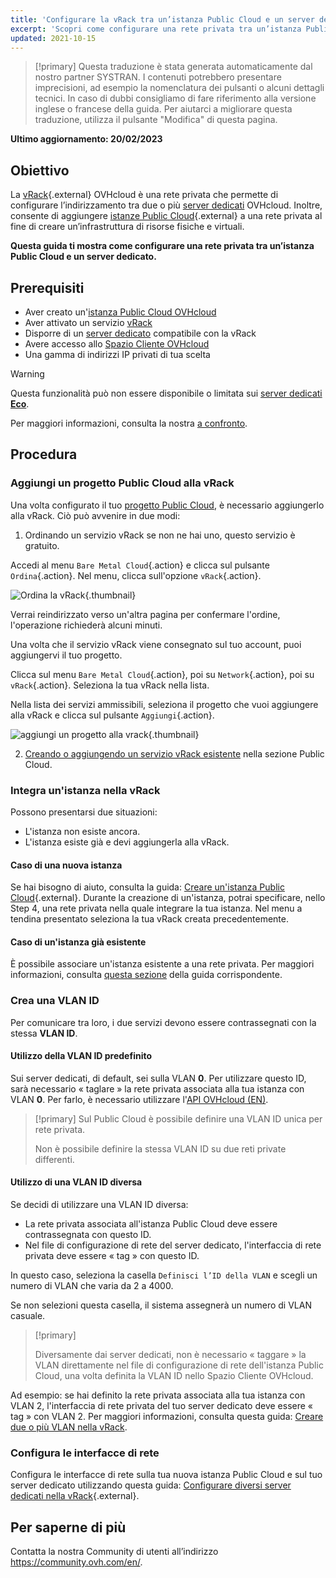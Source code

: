 ```yaml
---
title: 'Configurare la vRack tra un’istanza Public Cloud e un server dedicato'
excerpt: 'Scopri come configurare una rete privata tra un’istanza Public Cloud e un server dedicato'
updated: 2021-10-15
---
```


> [!primary]
> Questa traduzione è stata generata automaticamente dal nostro partner SYSTRAN. I contenuti potrebbero presentare imprecisioni, ad esempio la nomenclatura dei pulsanti o alcuni dettagli tecnici. In caso di dubbi consigliamo di fare riferimento alla versione inglese o francese della guida. Per aiutarci a migliorare questa traduzione, utilizza il pulsante "Modifica" di questa pagina.
>

**Ultimo aggiornamento: 20/02/2023**

## Obiettivo

La [vRack](https://www.ovh.it/soluzioni/vrack/){.external} OVHcloud è una rete privata che permette di configurare l’indirizzamento tra due o più [server dedicati](https://www.ovhcloud.com/it/bare-metal/) OVHcloud. Inoltre, consente di aggiungere [istanze Public Cloud](https://www.ovhcloud.com/it/public-cloud/){.external} a una rete privata al fine di creare un’infrastruttura di risorse fisiche e virtuali.

**Questa guida ti mostra come configurare una rete privata tra un’istanza Public Cloud e un server dedicato.**


## Prerequisiti

* Aver creato un'[istanza Public Cloud OVHcloud](/pages/platform/public-cloud/public-cloud-first-steps)
* Aver attivato un servizio [vRack](https://www.ovh.it/soluzioni/vrack/)
* Disporre di un [server dedicato](https://www.ovhcloud.com/it/bare-metal/) compatibile con la vRack
* Avere accesso allo [Spazio Cliente OVHcloud](https://www.ovh.com/auth/?action=gotomanager&from=https://www.ovh.it/&ovhSubsidiary=it)
* Una gamma di indirizzi IP privati di tua scelta

> [!warning]
> Questa funzionalità può non essere disponibile o limitata sui [server dedicati **Eco**](https://eco.ovhcloud.com/it/about/).
>
> Per maggiori informazioni, consulta la nostra [a confronto](https://eco.ovhcloud.com/it/compare/).

## Procedura

### Aggiungi un progetto Public Cloud alla vRack

Una volta configurato il tuo [progetto Public Cloud](/pages/platform/public-cloud/create_a_public_cloud_project), è necessario aggiungerlo alla vRack. Ciò può avvenire in due modi:

1. Ordinando un servizio vRack se non ne hai uno, questo servizio è gratuito.

Accedi al menu `Bare Metal Cloud`{.action} e clicca sul pulsante `Ordina`{.action}. Nel menu, clicca sull'opzione `vRack`{.action}.

![Ordina la vRack](images/orderingvrack.png){.thumbnail}

Verrai reindirizzato verso un'altra pagina per confermare l'ordine, l'operazione richiederà alcuni minuti.

Una volta che il servizio vRack viene consegnato sul tuo account, puoi aggiungervi il tuo progetto.

Clicca sul menu `Bare Metal Cloud`{.action}, poi su `Network`{.action}, poi su `vRack`{.action}. Seleziona la tua vRack nella lista.

Nella lista dei servizi ammissibili, seleziona il progetto che vuoi aggiungere alla vRack e clicca sul pulsante `Aggiungi`{.action}.

![aggiungi un progetto alla vrack](images/addprojectvrack.png){.thumbnail}

<ol start="2">
  <li><a href="/pages/platform/network-services/getting-started-07-creating-vrack#step-1-attivazione-e-gestione-di-un-vrack">Creando o aggiungendo un servizio vRack esistente</a> nella sezione Public Cloud.</li>
</ol>

### Integra un'istanza nella vRack

Possono presentarsi due situazioni:

- L'istanza non esiste ancora.
- L'istanza esiste già e devi aggiungerla alla vRack.

#### Caso di una nuova istanza

Se hai bisogno di aiuto, consulta la guida: [Creare un'istanza Public Cloud](/pages/platform/public-cloud/public-cloud-first-steps#step-3-crea-unistanza){.external}. Durante la creazione di un'istanza, potrai specificare, nello Step 4, una rete privata nella quale integrare la tua istanza. Nel menu a tendina presentato seleziona la tua vRack creata precedentemente.

#### Caso di un'istanza già esistente

È possibile associare un'istanza esistente a una rete privata. Per maggiori informazioni, consulta [questa sezione](/pages/platform/network-services/getting-started-07-creating-vrack#in-caso-di-istanza-esistente_2) della guida corrispondente.

### Crea una VLAN ID

Per comunicare tra loro, i due servizi devono essere contrassegnati con la stessa **VLAN ID**. 

#### Utilizzo della VLAN ID predefinito

Sui server dedicati, di default, sei sulla VLAN **0**. Per utilizzare questo ID, sarà necessario « taglare » la rete privata associata alla tua istanza con VLAN **0**. Per farlo, è necessario utilizzare l'[API OVHcloud (EN)](/pages/platform/network-services/getting-started-07-creating-vrack-apiv6/#step-3-creating-a-vlan-in-the-vrack_1).


> [!primary]
> Sul Public Cloud è possibile definire una VLAN ID unica per rete privata.
>
> Non è possibile definire la stessa VLAN ID su due reti private differenti.

#### Utilizzo di una VLAN ID diversa

Se decidi di utilizzare una VLAN ID diversa:

- La rete privata associata all'istanza Public Cloud deve essere contrassegnata con questo ID.
- Nel file di configurazione di rete del server dedicato, l'interfaccia di rete privata deve essere « tag » con questo ID.

In questo caso, seleziona la casella `Definisci l’ID della VLAN` e scegli un numero di VLAN che varia da 2 a 4000.

Se non selezioni questa casella, il sistema assegnerà un numero di VLAN casuale.

> [!primary]
> 
> Diversamente dai server dedicati, non è necessario « taggare » la VLAN direttamente nel file di configurazione di rete dell'istanza Public Cloud, una volta definita la VLAN ID nello Spazio Cliente OVHcloud.
>

Ad esempio: se hai definito la rete privata associata alla tua istanza con VLAN 2, l'interfaccia di rete privata del tuo server dedicato deve essere « tag » con VLAN 2. Per maggiori informazioni, consulta questa guida: [Creare due o più VLAN nella vRack](/pages/cloud/dedicated/creating-multiple-vlans-in-a-vrack).

### Configura le interfacce di rete

Configura le interfacce di rete sulla tua nuova istanza Public Cloud e sul tuo server dedicato utilizzando questa guida: [Configurare diversi server dedicati nella vRack](/pages/cloud/dedicated/vrack_configuring_on_dedicated_server){.external}.

## Per saperne di più

Contatta la nostra Community di utenti all’indirizzo <https://community.ovh.com/en/>.